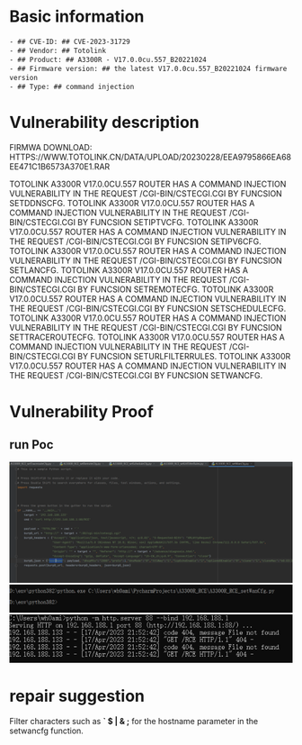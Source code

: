 # Basic information #
	- ## CVE-ID: ## CVE-2023-31729
	- ## Vendor: ## Totolink
	- ## Product: ## A3300R - V17.0.0cu.557_B20221024
	- ## Firmware version: ## the latest V17.0.0cu.557_B20221024 firmware version
	- ## Type: ## command injection

# Vulnerability description #
FIRMWA DOWNLOAD: HTTPS://WWW.TOTOLINK.CN/DATA/UPLOAD/20230228/EEA9795866EA68EE471C1B6573A370E1.RAR

TOTOLINK A3300R V17.0.0CU.557 ROUTER HAS A COMMAND INJECTION VULNERABILITY IN THE REQUEST /CGI-BIN/CSTECGI.CGI BY FUNCSION SETDDNSCFG. 
TOTOLINK A3300R V17.0.0CU.557 ROUTER HAS A COMMAND INJECTION VULNERABILITY IN THE REQUEST /CGI-BIN/CSTECGI.CGI BY FUNCSION SETIPTVCFG. 
TOTOLINK A3300R V17.0.0CU.557 ROUTER HAS A COMMAND INJECTION VULNERABILITY IN THE REQUEST /CGI-BIN/CSTECGI.CGI BY FUNCSION SETIPV6CFG. 
TOTOLINK A3300R V17.0.0CU.557 ROUTER HAS A COMMAND INJECTION VULNERABILITY IN THE REQUEST /CGI-BIN/CSTECGI.CGI BY FUNCSION SETLANCFG. 
TOTOLINK A3300R V17.0.0CU.557 ROUTER HAS A COMMAND INJECTION VULNERABILITY IN THE REQUEST /CGI-BIN/CSTECGI.CGI BY FUNCSION SETREMOTECFG. 
TOTOLINK A3300R V17.0.0CU.557 ROUTER HAS A COMMAND INJECTION VULNERABILITY IN THE REQUEST /CGI-BIN/CSTECGI.CGI BY FUNCSION SETSCHEDULECFG. 
TOTOLINK A3300R V17.0.0CU.557 ROUTER HAS A COMMAND INJECTION VULNERABILITY IN THE REQUEST /CGI-BIN/CSTECGI.CGI BY FUNCSION SETTRACEROUTECFG. 
TOTOLINK A3300R V17.0.0CU.557 ROUTER HAS A COMMAND INJECTION VULNERABILITY IN THE REQUEST /CGI-BIN/CSTECGI.CGI BY FUNCSION SETURLFILTERRULES.
TOTOLINK A3300R V17.0.0CU.557 ROUTER HAS A COMMAND INJECTION VULNERABILITY IN THE REQUEST /CGI-BIN/CSTECGI.CGI BY FUNCSION SETWANCFG.

# Vulnerability Proof #
## run Poc ##
![](./img/1.png)
![](./img/2.png)
![](./img/3.png)

# repair suggestion #
Filter characters such as **` $ | & ;** for the hostname parameter in the setwancfg function.
